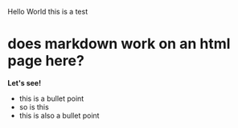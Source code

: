 Hello World
this is a test

# does markdown work on an html page here?
__Let's see!__

* this is a bullet point
* so is this
* this is also a bullet point
